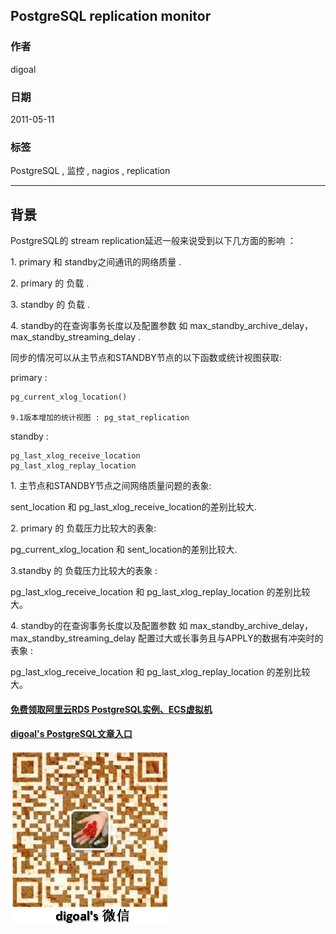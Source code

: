 ## PostgreSQL replication monitor  
            
### 作者                               
digoal                                
            
### 日期                                
2011-05-11                                                          
            
### 标签            
PostgreSQL , 监控 , nagios , replication                                 
            
----            
            
## 背景                          
PostgreSQL的 stream replication延迟一般来说受到以下几方面的影响 ：  
  
1\. primary 和 standby之间通讯的网络质量 .   
  
2\. primary 的 负载 .   
  
3\. standby 的 负载 .   
  
4\. standby的在查询事务长度以及配置参数 如 max_standby_archive_delay，max_standby_streaming_delay .   
  
同步的情况可以从主节点和STANDBY节点的以下函数或统计视图获取:  
  
primary :   
  
```  
pg_current_xlog_location()  
  
9.1版本增加的统计视图 : pg_stat_replication  
```  
  
standby :   
  
```  
pg_last_xlog_receive_location  
pg_last_xlog_replay_location  
```  
  
1\. 主节点和STANDBY节点之间网络质量问题的表象:  
  
sent_location 和 pg_last_xlog_receive_location的差别比较大.  
  
2\. primary 的 负载压力比较大的表象:  
  
pg_current_xlog_location 和 sent_location的差别比较大.  
  
3\.standby 的 负载压力比较大的表象 :   
  
pg_last_xlog_receive_location 和 pg_last_xlog_replay_location 的差别比较大。  
  
4\. standby的在查询事务长度以及配置参数 如 max_standby_archive_delay，max_standby_streaming_delay 配置过大或长事务且与APPLY的数据有冲突时的表象 :   
  
pg_last_xlog_receive_location 和 pg_last_xlog_replay_location 的差别比较大。  
                                                                                    
                                                                                            
                                                  
  
  
  
  
  
  
  
  
  
  
  
  
  
#### [免费领取阿里云RDS PostgreSQL实例、ECS虚拟机](https://free.aliyun.com/ "57258f76c37864c6e6d23383d05714ea")
  
  
#### [digoal's PostgreSQL文章入口](https://github.com/digoal/blog/blob/master/README.md "22709685feb7cab07d30f30387f0a9ae")
  
  
![digoal's weixin](../pic/digoal_weixin.jpg "f7ad92eeba24523fd47a6e1a0e691b59")
  
  
  
  
  
  
  
